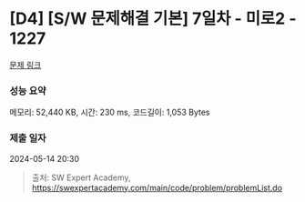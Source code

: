 # [D4] [S/W 문제해결 기본] 7일차 - 미로2 - 1227 

[문제 링크](https://swexpertacademy.com/main/code/problem/problemDetail.do?contestProbId=AV14wL9KAGkCFAYD) 

### 성능 요약

메모리: 52,440 KB, 시간: 230 ms, 코드길이: 1,053 Bytes

### 제출 일자

2024-05-14 20:30



> 출처: SW Expert Academy, https://swexpertacademy.com/main/code/problem/problemList.do